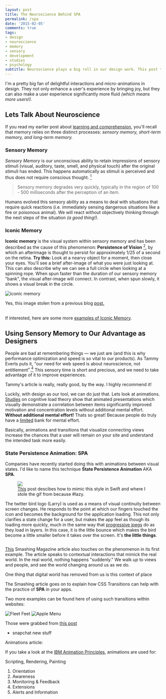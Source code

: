 ```yaml
---
layout: post
title: The Neuroscience Behind SPA
permalink: /spa
date: '2015-02-05'
comments: true
tags:
- design
- neuroscience
- memory
- sensory
- development
- studies
- psychology
subtitle: Neuroscience plays a big roll in our design work. This post takes a look at Sensory Memory and how animations can increase product comprehension.
---
```


I'm a pretty big fan of delightful interactions and micro-animations in design. They not only enhance a user's experience by bringing joy, but they can also make a user experience significantly more fluid <em>(which means more users!)</em>.


## Lets Talk About Neuroscience

If you read my earlier post about [learning and comprehension](http://una.github.io/comprehension), you'll recall that memory relies on three distinct processes: <em>sensory memory, short-term memory, and long-term memory.</em>

### Sensory Memory

*Sensory Memory* is our unconscious ability to retain impressions of sensory stimuli (visual, auditory, taste, smell, and physical touch) after the original stimuli has ended. This happens automatically as stimuli is perceived and thus does not require conscious thought. [<sup>1</sup>](http://education-portal.com/academy/lesson/sensory-memory-definition-examples-types.html)

<blockquote class="right">Sensory memory degrades very quickly, typically in the region of 100 - 500 milliseconds after the perception of an item.</blockquote>

Humans evolved this sensory ability as a means to deal with situations that require quick reactions (i.e. immediately sensing dangerous situations like a fire or poisonous animal). We will react without objectively thinking through the next steps of the situation <em>(a good thing!)</em>.


### Iconic Memory

**Iconic memory** is the visual system within sensory memory and has been described as the cause of this phenomenon: **Persistence of Vision** [<sup>2</sup>](https://www.princeton.edu/~achaney/tmve/wiki100k/docs/Persistence_of_vision.html), by which an afterimage is thought to persist for approximately 1/25 of a second on the retina. **Try this:** Look at a nearvy object for a moment, then close your eyes. You'll see a brief after-image of what you were just looking at. This can also describe why we can see a full circle when looking at a spinning rope. When spun faster than the duration of our sensory memory "bank", the visual after-image will connect. In contrast, when spun slowly, it shows a visual break in the circle.

![iconic memory](../images/posts/learning-types0.svg)

<div class="caption">Yes, this image stolen from a previous blog <a href="http://una.github.io/comprehension">post.</a></div>
<br>

If interested, here are some more [examples of Iconic Memory](http://examples.yourdictionary.com/examples-of-iconic-memory.html).

## Using Sensory Memory to Our Advantage as Designers

People are bad at remembering things &mdash; we just are (and this is why performance optimization and speed is so vital to our products). As Tammy Everts puts it, <q>our need for web speed is about neuroscience, not entitlement</q>.[<sup>4</sup>](http://www.webperformancetoday.com/2012/03/21/neuroscience-page-speed-web-performance/) <a class="twitter-share">This sensory time is short and precious, and we need to take advantage of it to improve experiences.</a>

<aside>Tammy's article is really, really good, by the way. I highly recommend it!</aside>

Luckily, with design as our tool, we can do just that. Lets look at animations. [Studies](http://dl.acm.org/citation.cfm?id=1599820) on cognitive load theory show that animated presentations which visually demonstrate a correlation between items significantly improved motivation and concentration levels without additional mental effort. **Without additional mental effort!** Thats so great! Because people do truly have a [limited](http://whole30.com/2014/04/boost-your-willpower/) bank for mental effort.

<a class="twitter-share quote">Basically, animations and transitions that visualize connecting views increase the chances that a user will remain on your site and understand the intended task more easily.</a>

### State Persistence Animation: SPA

Companies have recently started doing this with animations between visual states. I'd like to name this technique **State Persistence Animation** AKA **SPA**.

<figure class="right">
<img src="../images/posts/spa-animations/twitter-opening.gif">
<figcaption><a href="http://iosdevtips.co/post/88481653818/twitter-ios-app-bird-zoom-animation">This</a> post descibes how to mimic this style in Swift and where I stole the gif from because #lazy.</figcaption>
</figure>

The twitter bird logo (Larry) is used as a means of visual continuity between screen changes. He responds to the point at which our fingers touched the icon and becomes the background for the application loading. This not only clarifies a state change for a user, but makes the app feel as though its loading more quickly, much in the same way that [progressive jpegs](http://calendar.perfplanet.com/2012/progressive-jpegs-a-new-best-practice/) do as they load in layers. In this case, it is the little bounce which makes the bird become a little smaller before it takes over the screen. It's <strong>the little things</strong>.


<img class="left" src="../images/posts/spa-animations/yahoo-opening.gif" alt="">

<br>

[This](http://www.smashingmagazine.com/2015/01/19/using-motion-for-ux-on-apps-and-websites/) Smashing Magazine article also touches on the phenomenon in its first example. The article speaks to contextual interactions that mimick the real world. In the real world, nothing happens "suddenly." We walk <em>up</em> to views and people, and see the world changing around us as we do.

<a style="max-width: 68%; margin-bottom: 1em;" class="twitter-share quote right">One thing that digital world has removed from us is this context of place</a>


The Smashing article goes on to explain how CSS Transitions can help with the practice of <strong>SPA</strong> in your apps.

Two more examples can be found here of using such transitions within websites:

![Fleet Feet](../images/posts/spa-animations/animation-fleet-feet.gif)
![Apple Menu](../images/posts/spa-animations/animation-apple-menu.gif)
<div class="caption">Those were grabbed from <a href="http://www.newmediacampaigns.com/blog/examples-of-animation-in-web-design">this post</a></div>



- snapchat new stuff


Animations article:

If you take a look at the [IBM Animation Principles](http://www.ibm.com/design/language/framework/interaction/motion.shtml), animations are used for:

Scripting, Rendering, Painting

1. Orientation
2. Awareness
3. Monitoring & Feedback
4. Extensions
5. Alerts and Information